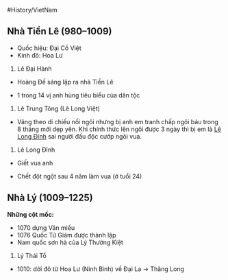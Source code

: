 #History/VietNam 

## **Nhà Tiền Lê (980–1009)**

- Quốc hiệu: Đại Cồ Việt
- Kinh đô: Hoa Lư
1. Lê Đại Hành

- Hoàng Đế sáng lập ra nhà Tiền Lê

- 1 trong 14 vị anh hùng tiêu biểu của dân tộc

1. Lê Trung Tông (Lê Long Việt)

- Vâng theo di chiếu nối ngôi nhưng bị anh em tranh chấp ngôi báu trong 8 tháng mới dẹp yên. Khi chính thức lên ngôi được 3 ngày thì bị em là [Lê Long Đĩnh](https://vi.wikipedia.org/wiki/L%C3%AA_Long_%C4%90%C4%A9nh) sai người đầu độc cướp ngôi vua.

1. Lê Long Đĩnh

- Giết vua anh

- Chết đột ngột sau 4 năm làm vua (ở tuổi 24)

## **Nhà Lý (1009–1225)**

**Những cột mốc:**

- 1070 dựng Văn miếu
- 1076 Quốc Tử Giám được thành lập
- Nam quốc sơn hà của Lý Thường Kiệt
1. Lý Thái Tổ

- 1010: dời đô từ Hoa Lư (Ninh Bình) về Đại La -> Thăng Long